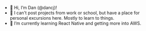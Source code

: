 - 👋 Hi, I’m Dan (@dancj)!
- 👀 I can't post projects from work or school, but have a place for personal excursions here. Mostly to learn to things.
- 🌱 I’m currently learning React Native and getting more into AWS.

<!---
dancj/dancj is a ✨ special ✨ repository because its `README.md` (this file) appears on your GitHub profile.
You can click the Preview link to take a look at your changes.
--->
